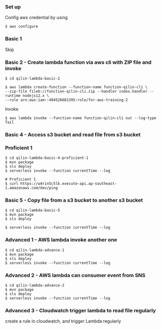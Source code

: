 ### Set up

Config aws credential by using
```shell script
$ aws configure
```

### Basic 1

Skip

### Basic 2 - Create lambda function via aws cli with ZIP file and invoke

```
$ cd qilin-lambda-basic-2

$ aws lambda create-function --function-name function-qilin-cli \
--zip-file fileb://function-qilin-cli.zip --handler index.handler --runtime nodejs12.x \
--role arn:aws:iam::494526681395:role/for-aws-training-2
```

Invoke
```
$ aws lambda invoke --function-name function-qilin-cli out --log-type Tail
```

### Basic 4 - Access s3 bucket and read file from s3 bucket
### Proficient 1

```shell script
$ cd qilin-lambda-basic-4-proficient-1
$ mvn package
$ sls deploy
$ serverless invoke --function currentTime --log

# Proficient 1
$ curl https://w4rin5c5lb.execute-api.ap-southeast-1.amazonaws.com/dev/ping
```

### Basic 5 - Copy file from a s3 bucket to another s3 bucket

```shell script
$ cd qilin-lambda-basic-5
$ mvn package
$ sls deploy

$ serverless invoke --function currentTime --log
```

### Advanced 1 - AWS lambda invoke another one

```shell script
$ cd qilin-lambda-advance-1
$ mvn package
$ sls deploy
$ serverless invoke --function currentTime --log
```

### Advanced 2 - AWS lambda can consumer event from SNS

```shell script
$ cd qilin-lambda-advance-2
$ mvn package
$ sls deploy
$ serverless invoke --function currentTime --log
```

### Advanced 3 - Cloudwatch trigger lambda to read file regularly

create a rule in cloudwatch, and trigger Lambda regularly



